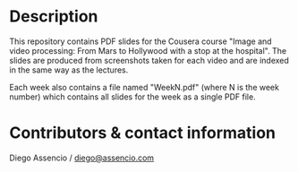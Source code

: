 Description
===========

This repository contains PDF slides for the Cousera course
"Image and video processing: From Mars to Hollywood with a stop at the hospital".
The slides are produced from screenshots taken for each video and are indexed
in the same way as the lectures.

Each week also contains a file named "WeekN.pdf" (where N is the week number)
which contains all slides for the week as a single PDF file.

Contributors & contact information
==================================

Diego Assencio / diego@assencio.com
